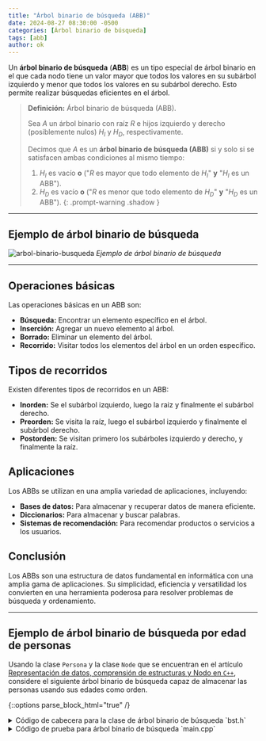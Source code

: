 ```yaml
---
title: "Árbol binario de búsqueda (ABB)"
date: 2024-08-27 08:30:00 -0500
categories: [Árbol binario de búsqueda]
tags: [abb]
author: ok
---
```


Un **árbol binario de búsqueda** (**ABB**) es un tipo especial de árbol binario en el que cada nodo tiene un valor mayor que todos los valores en su subárbol izquierdo y menor que todos los valores en su subárbol derecho. Esto permite realizar búsquedas eficientes en el árbol.

> **Definición:** Árbol binario de búsqueda (ABB).
>
> Sea $A$ un árbol binario con raíz $R$ e hijos izquierdo y derecho (posiblemente nulos) $H_I$ y $H_D$, respectivamente.
>
> Decimos que $A$ es un **árbol binario de búsqueda (ABB)** si y solo si se satisfacen ambas condiciones al mismo tiempo:
>
> 1. $H_I$ es vacío **o** ("$R$ es mayor que todo elemento de $H_I$" **y** "$H_I$ es un ABB").
> 2. $H_D$ es vacío **o** ("$R$ es menor que todo elemento de $H_D$" **y** "$H_D$ es un ABB").
{: .prompt-warning .shadow }

---

## Ejemplo de árbol binario de búsqueda

![arbol-binario-busqueda](https://upload.wikimedia.org/wikipedia/commons/d/da/Binary_search_tree.svg)
_Ejemplo de árbol binario de búsqueda_

---

## Operaciones básicas

Las operaciones básicas en un ABB son:

* **Búsqueda:** Encontrar un elemento específico en el árbol.
* **Inserción:** Agregar un nuevo elemento al árbol.
* **Borrado:** Eliminar un elemento del árbol.
* **Recorrido:** Visitar todos los elementos del árbol en un orden específico.

## Tipos de recorridos

Existen diferentes tipos de recorridos en un ABB:

* **Inorden:** Se el subárbol izquierdo, luego la raiz y finalmente el subárbol derecho.
* **Preorden:** Se visita la raíz, luego el subárbol izquierdo y finalmente el subárbol derecho.
* **Postorden:** Se visitan primero los subárboles izquierdo y derecho, y finalmente la raíz.

## Aplicaciones

Los ABBs se utilizan en una amplia variedad de aplicaciones, incluyendo:

* **Bases de datos:** Para almacenar y recuperar datos de manera eficiente.
* **Diccionarios:** Para almacenar y buscar palabras.
* **Sistemas de recomendación:** Para recomendar productos o servicios a los usuarios.

## Conclusión

Los ABBs son una estructura de datos fundamental en informática con una amplia gama de aplicaciones. Su simplicidad, eficiencia y versatilidad los convierten en una herramienta poderosa para resolver problemas de búsqueda y ordenamiento.

---

## Ejemplo de árbol binario de búsqueda por edad de personas

Usando la clase `Persona` y la clase `Node` que se encuentran en el artículo [Representación de datos, comprensión de estructuras y Nodo en `C++`](https://opraupe0017.github.io/ABlog/posts/data-dummies/), considere el siguiente árbol binario de búsqueda capaz de almacenar las personas usando sus edades como orden.

{::options parse_block_html="true" /}
<details><summary markdown="span">Código de cabecera para la clase de árbol binario de búsqueda `bst.h`</summary>
```cpp
#ifndef BST_H
#define BST_H

#include "node.h"
#include <iostream>
#include <vector>    // Incluye la librería vector para usar vectores

using namespace std;

class BST {
private:
    Node *root;
    BST *L;
    BST *R;
    int size;

public:
    BST();                         // Constructor por defecto
    ~BST();                        // Destructor para liberar la memoria

    // Métodos para manipular el árbol binario de búsqueda
    void insert(Node &node);            // inserta un nodo en el árbol      
    bool isEmpty() const;               // verifica si el árbol está vacío
    // Node getRoot() const;               // Entrega el nodo raiz del árbol si existe
    // BST* getL() const;                  // Entrega el apuntador a subárbol izq del árbol si existe
    // BST* getR() const;                  // Entrega el apuntador a subárbol der del árbol si existe
    Node search(const int edad) const;  // busca un nodo en el árbol que coincida con la edad
    // void update(const Node &node);      // actualiza un nodo en el árbol
    // void remove(const Node &node);      // Busca un nodo y lo elimina del árbol
    void printInOrden() const;          // imprime el árbol en inorden
    // void printPreOrder() const;         // imprime el árbol en preorden
    // void printPostOrder() const;        // imprime el árbol en postorden
    // vector<Node *> getInOrder() const;  // retorna un vector con los nodos del árbol en orden ascendente (Inorden)
    // vector<Node *> getPreOrder() const; // retorna un vector con los nodos del árbol en preorden
    // vector<Node *> getPostOrder() const;// retorna un vector con los nodos del árbol en postorden
    int getSize() const;                // retorna el tamaño del Array
};

#endif // BST_H
```
{: file="bst.h"  .shadow }
</details>

<details><summary markdown="span">Código de para la clase de árbol binario de búsqueda `bst.cpp`</summary>
```cpp
#include "bst.h"
#include <stdexcept> // Para std::invalid_argument

BST::BST() {
    root = nullptr;
    L = nullptr;
    R = nullptr;
    size = 0;
}

BST::~BST() {
    delete L;
    delete R;
}

void BST::insert(Node &node) {
    if (size == 0) root = &node;
    else if (node.getData() < root->getData() || node.getData() == root->getData()) {
        if (L == nullptr) L = new BST();
        L->insert(node);
    }
    else if (node.getData() > root->getData()) {
        if (R == nullptr) R = new BST();
        R->insert(node);
    }
    size++;
}

bool BST::isEmpty() const {
    if (size == 0) {
        return true;
    }
    else {
        return false;
    }
}

Node BST::search(const int edad) const {
    Node nodo_vacio = Node();

    if (size == 0) {
        return nodo_vacio;
    }

    if (edad == root->getData().getEdad()) {
        return *root;
    }
    else if (edad < root->getData().getEdad()) {
        if (L == nullptr) {
            return nodo_vacio;
        }
        return L->search(edad);
    }
    else {
        if (R == nullptr) {
            return nodo_vacio;
        }
        return R->search(edad);
    }
}

void BST::printInOrden() const {
    if (L != nullptr) L->printInOrden();                // Llamada recursiva al operador << para el subárbol izquierdo
    cout << "(" << root->getData() << "), ";
    if (R != nullptr) R->printInOrden();                // Llamada recursiva al operador << para el subárbol derecho
}

int BST::getSize() const {
    return size;
}

```
{: file="bst.cpp"  .shadow }
</details>

<details><summary markdown="span">Código de prueba para árbol binario de búsqueda `main.cpp`</summary>
```cpp
#include "bst.h"     // Incluye el archivo de cabecera bst.h
#include <cstdlib>    // Para std::rand y std::srand
#include <string>     // Para trabajar con cadenas de texto
#include <vector>     // Para trabajar con arreglos dinámicos

int main() {
    // Inicializar el generador de números aleatorios con el tiempo actual
    std::srand(0);

    // Crear vector de nombres
    std::vector<std::string> nombres = {"Hugo", "Paco", "Luis", "Rosita"};

    // Crear un vector de objetos Node
    std::vector<Node> nodos;

    // Genera pregunta en consola de cuántas personas quiere generar
    int numPersonas;
    std::cout << "Ingrese el número de personas que desea generar: ";
    std::cin >> numPersonas;

    // Generar nodos con personas de nombres y edades aleatorias
    for (int i = 0; i < numPersonas; ++i) { // Generar numPersonas nodos como ejemplo
        std::string nombreAleatorio = nombres[std::rand() % nombres.size()]; // Nombre aleatorio de la lista
        int edadAleatoria = std::rand() % 101; // Edad aleatoria entre 0 y 100
        Persona personaAleatoria(nombreAleatorio, edadAleatoria);
        nodos.emplace_back(personaAleatoria);
    }

    // Imprimir los datos de cada nodo
    for (const auto& nodo : nodos) {
        std::cout << nodo.getData() << std::endl;
    }

    // Crear un árbol binario de búsqueda
    BST arbol = BST();

    // Insertar cada nodo en el árbol
    for (auto& nodo : nodos) {
        arbol.insert(nodo);
    }
    
    std::cout << "\n-----------------------------\n";

    // Imprimir el árbol en inorden
    arbol.printInOrden();

    std::cout << "\n-----------------------------\n";

    // Preguntar el tamaño del árbol
    cout << arbol.getSize() << endl;

    std::cout << "\n-----------------------------\n";

    // Preguntar el tamaño del árbol
    cout << arbol.search(66).getData() << endl;

    return 0;
}
```
{: file="main.cpp"  .shadow }
</details>
{::options parse_block_html="false" /}

---

## Actividad

> **Actividad:** Implementar en `C++` los métodos faltantes que se sugieren en `bst.h` y hacer pruebas de ellos.
{: .prompt-danger .shadow }

---

**!Gracias por leer este artículo!**
